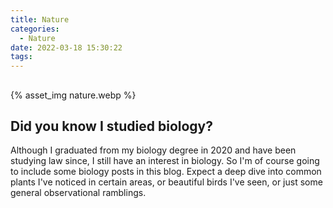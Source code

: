 ```yaml
---
title: Nature
categories:
  - Nature
date: 2022-03-18 15:30:22
tags:
---
```

##
{% asset_img nature.webp %}
## Did you know I studied biology?
Although I graduated from my biology degree in 2020 and have been studying law since, I still have an interest in biology. So I'm of course going to include some biology posts in this blog. Expect a deep dive into common plants I've noticed in certain areas, or beautiful birds I've seen, or just some general observational ramblings.